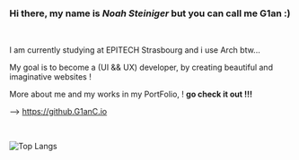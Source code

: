 ### Hi there, my name is *Noah Steiniger* but you can call me **G1an** :)

<br>

I am currently studying at EPITECH Strasbourg and i use Arch btw...

My goal is to become a (UI && UX) developer, by creating beautiful and imaginative websites !

More about me and my works in my PortFolio, ! **go check it out !!!**

--> https://github.G1anC.io

<br>

![Top Langs](https://github-readme-stats.vercel.app/api/top-langs/?username=G1anC&layout=compact&theme=github_dark)
